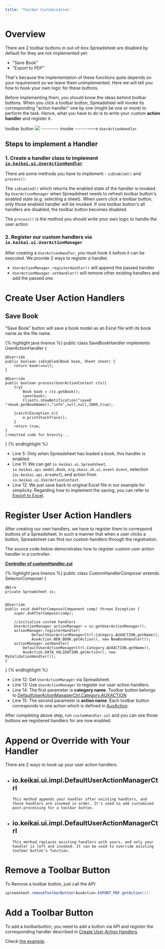 ```yaml
---
title: 'Toolbar Customization'
---
```


# Overview

There are 2 toolbar buttons in out-of-box Spreadsheet are disabled by default for they are not
implemented yet:
* "Save Book"
* "Export to PDF"

That's because the implementation of these functions
quite depends on your requirement so we leave them unimplemented. Here
we will tell you how to hook your own logic for these buttons.

Before implementing them, you should know the ideas behind toolbar buttons. When you click a toolbar button, Spreadsheet will invoke its corresponding "action handler" one by one (might be one or more) to
perform the task. Hence, what you have to do is to write your custom **action handler** and register it.

toolbar button ![]({{site.devref_image_folder}}/toolbarbutton.png) --------- invoke ---------> `UserActionHandler`


## Steps to implement a Handler

### 1. Create a handler class to implement [`io.keikai.ui.UserActionHandler`](https://keikai.io/javadoc/latest/io/keikai/ui/UserActionHandler.html)
There are some methods you have to implement - `isEnabled()` and `process()`. 

The `isEnabled()` which returns the enabled state of the handler is invoked by `UserActionManager` when
Spreadsheet needs to refresh toolbar button's enabled state
(e.g. selecting a sheet). When users click a toolbar button,
only those enabled handler will be invoked. If one toolbar
button's all handlers are disabled, the toolbar button becomes
disabled. 
        
The `process()` is the method you should write your own logic to handle the user action.

### 2.  Register our custom handlers via `io.keikai.ui.UserActionManager`
After creating a `UserActionHandler`, you must hook it before it can be executed. We provide 2 ways to register a handler.

* `UserActionManager.registerHandler()` will append the passed handler
* `UserActionManager.setHandler()` will remove other existing handlers and add the passed one.

# Create User Action Handlers

## Save Book

"Save Book" button will save a book model as an Excel file with its book
name as the file name.

{% highlight java linenos %}
public class SaveBookHandler implements UserActionHandler {
    
    @Override
    public boolean isEnabled(Book book, Sheet sheet) {
        return book!=null;
    }

    @Override
    public boolean process(UserActionContext ctx){
        try{
            Book book = ctx.getBook();
            save(book);
            Clients.showNotification("saved "+book.getBookName(),"info",null,null,2000,true);
            
        }catch(Exception e){
            e.printStackTrace();
        }
        return true;
    }
    //omitted code for brevity...
}
{% endhighlight %}

  - Line 5: Only when Spreadsheet has loaded a book, this handler is
    enabled.
  - Line 11: We can get
    `io.keikai.ui.Spreadsheet`,
   `io.keikai.api.model.Book`,
    `org.zkoss.zk.ui.event.Event`, selection
    (`io.keikai.api.AreaRef`), and
    action from
    `io.keikai.ui.UserActionContext`.
  - Line 12: We just save back to original Excel file in our example for
    simplicity. Regarding how to implement the saving, you can refer to
    [Export to
    Excel](https://www.zkoss.org/wiki/ZK_Spreadsheet_Essentials/Working_with_Spreadsheet/Handling_Data_Model/Export_to_Excel).

# Register User Action Handlers

After creating our own handlers, we have to register them to correspond
buttons of a Spreadsheet. In such a manner that when a user clicks a
button, Spreadsheet can find our custom handlers through the
registration.

The source code below demonstrates how to register custom user action
handler in a controller:

**[Controller of customHandler.zul](https://github.com/keikai/dev-ref/blob/master/src/main/java/io/keikai/devref/advanced/customization/CustomHandlerComposer.java)**

{% highlight java linenos %}
public class CustomHandlerComposer extends SelectorComposer<Component> {
    
    @Wire
    private Spreadsheet ss;

    
    @Override
    public void doAfterCompose(Component comp) throws Exception {
        super.doAfterCompose(comp);
        
        //initialize custom handlers
        UserActionManager actionManager = ss.getUserActionManager();
        actionManager.registerHandler(
                DefaultUserActionManagerCtrl.Category.AUXACTION.getName(),
                AuxAction.NEW_BOOK.getAction(), new NewBookHandler());
        actionManager.setHandler(
            DefaultUserActionManagerCtrl.Category.AUXACTION.getName(),
            AuxAction.DATA_VALIDATION.getAction(), new MyValidationHandler());
    }
}
{% endhighlight %}

  - Line 12: Get `UserActionManager` via Spreadsheet.
  - Line 13: Use `UserActionManager` to register our user action
    handlers.
  - Line 14: The first parameter is **category name**. Toolbar button
    belongs to [DefaultUserActionManagerCtrl.Category.AUXACTION](https://keikai.io/javadoc/latest/io/keikai/ui/impl/DefaultUserActionManagerCtrl.Category.html#AUXACTION)
  - Line 15: The second parameter is **action name**. Each toolbar
    button corresponds to one action which is defined in
    [AuxAction](https://keikai.io/javadoc/latest/io/keikai/ui/AuxAction.html).

After completing above step, run `customHandler.zul` and you can see
those buttons we registered handlers for are now enabled.


# Append or Override with Your Handler

There are 2 ways to hook up your user action handlers:

  - <javadoc directory="keikai" method="registerHandler(java.lang.String, java.lang.String, io.keikai.ui.UserActionHandler)">io.keikai.ui.impl.DefaultUserActionManagerCtrl</javadoc>
      -   
        This method appends your handler after existing handlers, and
        those handlers are invoked in order. It's used to add customized
        post-processing for a toolbar button.

<!-- end list -->

  - <javadoc  directory="keikai" method="setHandler(java.lang.String, java.lang.String, io.keikai.ui.UserActionHandler)">io.keikai.ui.impl.DefaultUserActionManagerCtrl</javadoc>
      -   
        This method replaces existing handlers with yours, and only your
        handler is left and invoked. It can be used to override existing
        toolbar button's function.


# Remove a Toolbar Button

To Remove a toolbar button, just call the API:


```java
spreadsheet.removeToolbarButton(AuxAction.EXPORT_PDF.getAction());
```

# Add a Toolbar Button
To add a toolbarbutton, you need to add a button via API and register the corresponding handler described in [Create User Action Handlers](#create-user-action-handlers). 

Check [the example](https://github.com/keikai/dev-ref/blob/master/src/main/java/io/keikai/devref/advanced/customization/CustomToolbarComposer.java).

